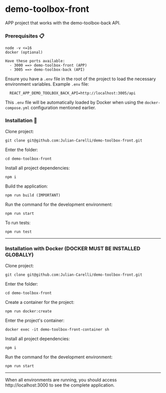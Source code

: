 # demo-toolbox-front

APP project that works with the demo-toolbox-back API.

### Prerequisites 📋

```
node -v <=16
docker (optional)

Have these ports available:
  - 3000 ==> demo-toolbox-front (APP)
  - 3005 ==> demo-toolbox-back (API)
```

Ensure you have a `.env` file in the root of the project to load the necessary environment variables. Example `.env` file:

```env
  REACT_APP_DEMO_TOOLBOX_BACK_API=http://localhost:3005/api
```

This `.env` file will be automatically loaded by Docker when using the `docker-compose.yml` configuration mentioned earlier.

### Installation 🔧

Clone project:

```
git clone git@github.com:Julian-Carelli/demo-toolbox-front.git
```

Enter the folder:

```
cd demo-toolbox-front
```

Install all project dependencies:

```
npm i
```

Build the application:

```
npm run build (IMPORTANT)
```

Run the command for the development environment:

```
npm run start
```

To run tests:

```
npm run test
```

------------------------------------------------------

### Installation with Docker (DOCKER MUST BE INSTALLED GLOBALLY)

Clone project:

```
git clone git@github.com:Julian-Carelli/demo-toolbox-front.git
```

Enter the folder:

```
cd demo-toolbox-front
```

Create a container for the project:

```
npm run docker:create
```

Enter the project's container:

```
docker exec -it demo-toolbox-front-container sh
```

Install all project dependencies:

```
npm i
```

Run the command for the development environment:

```
npm run start
```

------------------------------------------------------

When all environments are running, you should access http://localhost:3000 to see the complete application.
